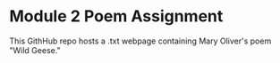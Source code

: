 # Module 2 Poem Assignment

This GithHub repo hosts a .txt webpage containing Mary Oliver's poem "Wild Geese."
